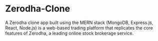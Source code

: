 # Zerodha-Clone
A Zerodha clone app built using the MERN stack (MongoDB, Express.js, React, Node.js) is a web-based trading platform that replicates the core features of Zerodha, a leading online stock brokerage service.
